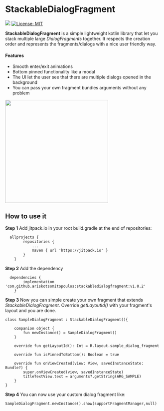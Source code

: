 # StackableDialogFragment

[![](https://jitpack.io/v/ariskotsomitopoulos/stackabledialogfragment.svg)](https://jitpack.io/#ariskotsomitopoulos/stackabledialogfragment)
[![License: MIT](https://img.shields.io/badge/License-MIT-yellow.svg)](https://github.com/ariskotsomitopoulos/StackableDialogFragment/blob/master/LICENSE)


**StackableDialogFragment** is a simple lightweight kotlin library that let you stack multiple large *DialogFragments* together. It respects the creation order and represents the fragments/dialogs with a nice user friendly way.

#### Features
* Smooth enter/exit animations
* Bottom pinned functionality like a modal
* The UI let the user see that there are multiple dialogs opened in the background
* You can pass your own fragment bundles arguments without any problem

<img src="https://github.com/ariskotsomitopoulos/StackableDialogFragment/blob/master/demo/stackable_dialog_fragment_record_01.gif" width="330">


How to use it
------
**Step 1** Add jitpack.io in your root build.gradle at the end of repositories:
```
  allprojects {
	 	repositories {
			...
			maven { url 'https://jitpack.io' }
		}
	}
```
**Step 2** Add the dependency
```
  dependencies {
	    implementation 'com.github.ariskotsomitopoulos:stackabledialogfragment:v1.0.2'
	}
```

**Step 3**  Now you can simple create your own fragment that extends *StackableDialogFragment*. Override *getLayoutId()* with your fragment's layout and you are done.
```
class SampleDialogFragment : StackableDialogFragment(){

    companion object {
        fun newInstance() = SampleDialogFragment()
    }

    override fun getLayoutId(): Int = R.layout.sample_dialog_fragment

    override fun isPinnedToBottom(): Boolean = true

    override fun onViewCreated(view: View, savedInstanceState: Bundle?) {
        super.onViewCreated(view, savedInstanceState)
        titleTextView.text = arguments?.getString(ARG_SAMPLE)
    }
}
```
**Step 4**  You can now use your custom dialog fragment like:
```
SampleDialogFragment.newInstance().show(supportFragmentManager,null)
```


